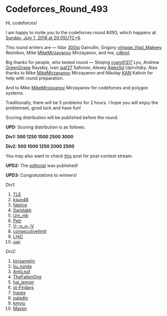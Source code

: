 # Codeforces_Round_493

Hi, codeforces!

I am happy to invite you to the codeforces round #493, which happens at [Sunday, July 1, 2018 at 20:05UTC+6](https://codeforces.com/https://www.timeanddate.com/worldclock/fixedtime.html?day=1&month=7&year=2018&hour=17&min=5&sec=0&p1=166).

This round writers are — Ildar [300iq](https://codeforces.com/profile/300iq "International Grandmaster 300iq") Gainullin, Grigory [vintage_Vlad_Makeev](https://codeforces.com/profile/vintage_Vlad_Makeev "International Grandmaster vintage_Vlad_Makeev") Reznikov, Mike [MikeMirzayanov](https://codeforces.com/profile/MikeMirzayanov "Headquarters, MikeMirzayanov") Mirzayanov, and me, [cdkrot](https://codeforces.com/profile/cdkrot "International Master cdkrot").

Big thanks for people, who tested round — Shiqing [cyand1317](https://codeforces.com/profile/cyand1317 "Specialist cyand1317") Lyu, Andrew [GreenGrape](https://codeforces.com/profile/GreenGrape "Finally Green GreenGrape") Rayskiy, Ivan [isaf27](https://codeforces.com/profile/isaf27 "International Master isaf27") Safonov, Alexey [Aleks5d](https://codeforces.com/profile/Aleks5d "Master Aleks5d") Upirvitsky. Also thanks to Mike [MikeMirzayanov](https://codeforces.com/profile/MikeMirzayanov "Headquarters, MikeMirzayanov") Mirzayanov and Nikolay [KAN](https://codeforces.com/profile/KAN "Grandmaster KAN") Kalinin for help with round preparation.

And to Mike [MikeMirzayanov](https://codeforces.com/profile/MikeMirzayanov "Headquarters, MikeMirzayanov") Mirzayanov for codeforces and polygon systems.

Traditionally, there will be 5 problems for 2 hours. I hope you will enjoy the problemset, good luck and have fun!

Scoring distribution will be published before the round.

**UPD:** Scoring distribution is as follows:

**Div1: 500 1250 1500 2500 3000**

**Div2: 500 1000 1250 2000 2500**

You may also want to check [this](https://codeforces.com/blog/entry/60342) post for post-contest stream.

**UPD2:** The [editorial](Tutorial_(en).md) was published!

**UPD3:** Congratulations to winners!

Div1:

 1. [TLE](https://codeforces.com/profile/TLE "International Grandmaster TLE")
2. [ksun48](https://codeforces.com/profile/ksun48 "Grandmaster ksun48")
3. [fateice](https://codeforces.com/profile/fateice "Legendary Grandmaster fateice")
4. [Swistakk](https://codeforces.com/profile/Swistakk "Legendary Grandmaster Swistakk")
5. [Um_nik](https://codeforces.com/profile/Um_nik "Legendary Grandmaster Um_nik")
6. [Petr](https://codeforces.com/profile/Petr "Legendary Grandmaster Petr")
7. [V--o_o--V](https://codeforces.com/profile/V--o_o--V "International Grandmaster V--o_o--V")
8. [consecutivelimit](https://codeforces.com/profile/consecutivelimit "International Grandmaster consecutivelimit")
9. [LHiC](https://codeforces.com/profile/LHiC "Legendary Grandmaster LHiC")
10. [uwi](https://codeforces.com/profile/uwi "International Grandmaster uwi")

Div2:

 1. [kirisamejin](https://codeforces.com/profile/kirisamejin "Expert kirisamejin")
2. [liu_runda](https://codeforces.com/profile/liu_runda "Expert liu_runda")
3. [AntiLeaf](https://codeforces.com/profile/AntiLeaf "Expert AntiLeaf")
4. [TheFallenOne](https://codeforces.com/profile/TheFallenOne "Expert TheFallenOne")
5. [haj_lemon](https://codeforces.com/profile/haj_lemon "Unrated, haj_lemon")
6. [st-Firdavs](https://codeforces.com/profile/st-Firdavs "Expert st-Firdavs")
7. [traxex](https://codeforces.com/profile/traxex "Expert traxex")
8. [paladin](https://codeforces.com/profile/paladin "Unrated, paladin")
9. [kmyiu](https://codeforces.com/profile/kmyiu "Expert kmyiu")
10. [Maxim](https://codeforces.com/profile/Maxim "Expert Maxim")
